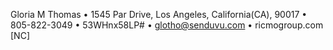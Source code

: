 Gloria M Thomas • 1545 Par Drive, Los Angeles, California(CA), 90017 • 805-822-3049 • 53WHnx58LP# • glotho@senduvu.com • ricmogroup.com [NC]